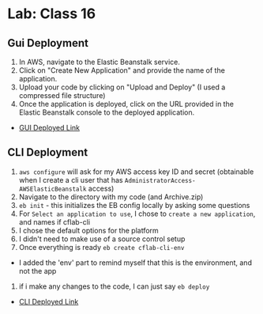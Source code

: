 # Lab: Class 16

## Gui Deployment
1. In AWS, navigate to the Elastic Beanstalk service.
1. Click on "Create New Application" and provide the name of the application.
1. Upload your code by clicking on "Upload and Deploy" (I used a compressed file structure)
1. Once the application is deployed, click on the URL provided in the Elastic Beanstalk console to the deployed application.
- [GUI Deployed Link](http://cflab-env.eba-hypnmk5m.us-west-2.elasticbeanstalk.com/bikes)

## CLI Deployment
1. `aws configure` will ask for my AWS access key ID and secret (obtainable when I create a cli user that has `AdministratorAccess-AWSElasticBeanstalk` access)
1. Navigate to the directory with my code (and Archive.zip)
1. `eb init` - this initializes the EB config locally by asking some questions
1. For `Select an application to use`, I chose to `create a new application`, and names if cflab-cli
1. I chose the default options for the platform
1. I didn't need to make use of a source control setup
1. Once everything is ready `eb create cflab-cli-env`
  - I added the 'env' part to remind myself that this is the environment, and not the app
1. if i make any changes to the code, I can just say `eb deploy`
- [CLI Deployed Link](http://cflab-cli-env.eba-vdrj9c3d.us-west-2.elasticbeanstalk.com/bikes)
